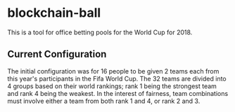 # blockchain-ball
This is a tool for office betting pools for the World Cup for 2018.

## Current Configuration
The initial configuration was for 16 people to be given 2 teams each from this year's participants in the Fifa World Cup. The 32 teams are divided into 4 groups based on their world rankings; rank 1 being the strongest team and rank 4 being the weakest. In the interest of fairness, team combinations must involve either a team from both rank 1 and 4, or rank 2 and 3. 


